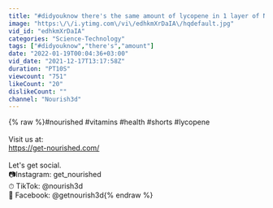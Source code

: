```yaml
---
title: "#didyouknow there's the same amount of lycopene in 1 layer of Nourished as there is in 120 tomatoes?"
image: "https:\/\/i.ytimg.com\/vi\/edhkmXrDaIA\/hqdefault.jpg"
vid_id: "edhkmXrDaIA"
categories: "Science-Technology"
tags: ["#didyouknow","there's","amount"]
date: "2022-01-19T00:04:36+03:00"
vid_date: "2021-12-17T13:17:58Z"
duration: "PT10S"
viewcount: "751"
likeCount: "20"
dislikeCount: ""
channel: "Nourish3d"
---
```

{% raw %}#nourished #vitamins #health #shorts #lycopene<br /><br />Visit us at: <br /><a rel="nofollow" target="blank" href="https://get-nourished.com/">https://get-nourished.com/</a><br /><br />Let's get social.<br />📷Instagram: get_nourished<br />⏱ TikTok: @nourish3d <br />👥 Facebook: @getnourish3d{% endraw %}
